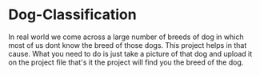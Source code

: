 # Dog-Classification
In real world we come across a large number of breeds of dog in which most of us dont know the breed of those dogs. 
This project helps in that cause.
What you need to do is just take a picture of that dog and upload it on the project file that's it the project will find you the breed of the dog. 
